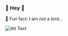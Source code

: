 ### 👋 Hey 🦉
🤣 Fun fact: I am not a bird...

![Alt Text](https://media.giphy.com/media/VBVY9IJKDxwHK/giphy.gif)
      
      
      


